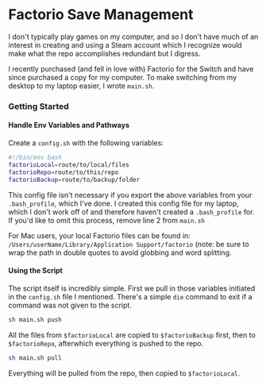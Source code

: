 # Factorio Save Management

I don't typically play games on my computer, and so I don't have much of an interest in creating and using a Steam account which I recognize would make what the repo accomplishes redundant but I digress.

I recently purchased (and fell in love with) Factorio for the Switch and have since purchased a copy for my computer. To make switching from my desktop to my laptop easier, I wrote `main.sh`.

### Getting Started

#### Handle Env Variables and Pathways

Create a `config.sh` with the following variables:

```bash
#!/bin/env bash
factorioLocal=route/to/local/files
factorioRepo=route/to/this/repo
factorioBackup=route/to/backup/folder
```

This config file isn't necessary if you export the above variables from your `.bash_profile`, which I've done. I created this config file for my laptop, which I don't work off of and therefore haven't created a `.bash_profile` for. If you'd like to omit this process, remove line 2 from `main.sh`

For Mac users, your local Factorio files can be found in: `/Users/userName/Library/Application Support/factorio` (note: be sure to wrap the path in double quotes to avoid globbing and word splitting.

#### Using the Script

The script itself is incredibly simple. First we pull in those variables initiated in the `config.sh` file I mentioned. There's a simple `die` command to exit if a command was not given to the script.

```bash
sh main.sh push
```

All the files from `$factorioLocal` are copied to `$factorioBackup` first, then to `$factorioRepo`, afterwhich everything is pushed to the repo.

```bash
sh main.sh pull
```

Everything will be pulled from the repo, then copied to `$factorioLocal`.
